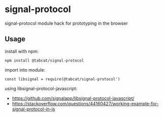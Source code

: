 # signal-protocol
signal-protocol module hack for prototyping in the browser



## Usage
install with npm:
```
npm install @tabcat/signal-protocol
```
import into module: 
```
const libsignal = require(@tabcat/signal-protocol')
```

using libsignal-protocol-javascript:
  - https://github.com/signalapp/libsignal-protocol-javascript/
  - https://stackoverflow.com/questions/44160427/working-example-for-signal-protocol-in-js


